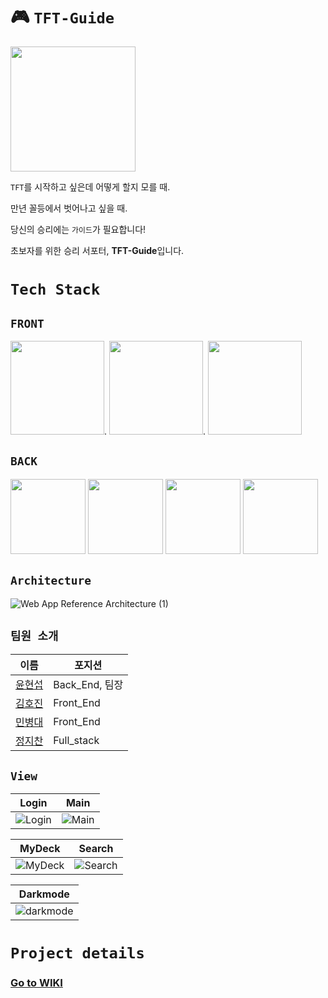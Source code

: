 # 🎮 `TFT-Guide`
<img src="https://user-images.githubusercontent.com/80196999/131866159-b26e8ab4-8a74-4e15-b3e7-d9bb913d7ae5.png" width="200" height="200"/>

`TFT`를 시작하고 싶은데 어떻게 할지 모를 때.

만년 꼴등에서 벗어나고 싶을 때.

당신의 승리에는 `가이드`가 필요합니다!

초보자를 위한 승리 서포터, **TFT-Guide**입니다. 

# `Tech Stack`

## `FRONT`
<img src="https://user-images.githubusercontent.com/80196999/131903922-92405ef2-8df5-4d38-abf0-79186a138109.png" height="150"/>. <img src="https://user-images.githubusercontent.com/80196999/131904201-31a3d4e4-26cf-4673-a38b-b6aa8530ff30.png" height="150"/>. <img src="https://user-images.githubusercontent.com/80196999/131904423-0bfb6386-e4a7-4824-be49-2b4f381f1c98.png" height="150"/>



## `BACK`

<img src="https://user-images.githubusercontent.com/80196999/131904609-40c33f8a-b8ae-4850-9cf3-592539e8e217.png" height="120"/>  <img src="https://user-images.githubusercontent.com/80196999/131904926-715d122b-f8ce-4671-b7d5-2a8d1831a6e3.png" height="120"/>  <img src="https://user-images.githubusercontent.com/80196999/131905124-5139632a-20bb-44cf-a238-ad7bc9e38454.png" height="120"/>  <img src="https://user-images.githubusercontent.com/80196999/131905210-bfe02f65-ac59-41e2-ac9b-b99da05ae9a7.png" height="120"/>

## `Architecture`
![Web App Reference Architecture (1)](https://user-images.githubusercontent.com/61625998/131931490-faafef7b-950f-452c-a2e1-273e87554b2b.png)

## `팀원 소개`

|이름|포지션|
|------|---|
|[윤현섭](https://github.com/hyeon3051)|Back_End, 팀장|
|[김호진](https://github.com/Alamarama)|Front_End|
|[민병대](https://github.com/minbyoungdae)|Front_End|
|[정지찬](https://github.com/jch422)|Full_stack|

## `View`
Login  |  Main
--- | ---
![Login](https://user-images.githubusercontent.com/38288479/131941338-a8f2f7d0-8e49-4d38-880e-8ed6bd947cdf.gif) | ![Main](https://user-images.githubusercontent.com/38288479/131941340-abf725bf-84f4-4575-bf97-c30d645834e8.gif)


MyDeck  |  Search
--- | ---
![MyDeck](https://user-images.githubusercontent.com/38288479/131941339-e9e74c29-f03f-46cf-9a76-0980b2ebab89.gif)  |  ![Search](https://user-images.githubusercontent.com/38288479/131941337-7037aa98-2442-4c3a-b8ff-ad4b3c4a27ee.gif)

Darkmode  |
--- |
![darkmode](https://user-images.githubusercontent.com/38288479/131941331-d0ae0fc2-b495-4fe4-8fef-20a1f66596c8.gif)  |

# `Project details`

### [Go to WIKI](https://github.com/codestates/TFT-Guide/wiki)
